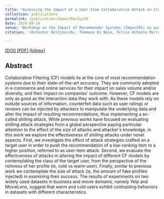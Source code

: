 ```yaml
---
title: "Assessing the Impact of a User-Item Collaborative Attack on Class of Users"
collection: publications
permalink: /publication/ImpactRecSys19
date: 2019-09-19
venue: 'Workshop on the Impact of Recommender Systems (ImpactRS) as part of ACM RecSys 2019'
citation: '<b>Yashar Deldjoo</b>, Tommaso Di Noia, Felice Antonio Merra<i> Workshop on the Impact of Recommender Systems</i>.'

---
```



[[DOI]](https://dl.acm.org/citation.cfm?id=3109908) [[PDF]](https://re.public.polimi.it/retrieve/handle/11311/1032224/227263/exploring-semantic-gap-final.pdf)  [[bibtex]](https://github.com/yasdel/yasdel.github.io/tree/master/_publications/RecSys17_1.bib)


## Abstract

Collaborative Filtering (CF) models lie at the core of most recommendation systems due to their state-of-the-art accuracy. They are commonly adopted in e-commerce and online services for their impact on sales volume and/or diversity, and their impact on companies' outcome. However, CF models are only as good as the interaction data they work with. As these models rely on outside sources of information, counterfeit data such as user ratings or reviews can be injected by attackers to manipulate the underlying data and alter the impact of resulting recommendations, thus implementing a so-called shilling attack. While previous works have focused on evaluating shilling attack strategies from a global perspective paying particular attention to the effect of the size of attacks and attacker's knowledge, in this work we explore the effectiveness of shilling attacks under novel aspects. First, we investigate the effect of attack strategies crafted on a target user in order to push the recommendation of a low-ranking item to a higher position, referred to as user-item attack. Second, we evaluate the effectiveness of attacks in altering the impact of different CF models by contemplating the class of the target user, from the perspective of the richness of her profile (ie, cold vs warm user). Finally, similar to previous work we contemplate the size of attack (ie, the amount of fake profiles injected) in examining their success. The results of experiments on two widely used datasets in business and movie domains, namely Yelp and MovieLens, suggest that warm and cold users exhibit contrasting behaviors in datasets with different characteristics.

